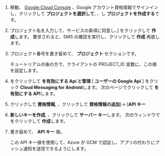 1. 移動、 [Google Cloud Console](https://console.developers.google.com/project) 、Google アカウント資格情報でサインインし、クリックして **プロジェクトを選択して**, 、し **プロジェクトを作成する**です。

2. プロジェクト名を入力して、サービスの条項に同意し、] をクリックして **作成**します。 要求されると、SMS の確認を実行し、クリックして **作成** 再度します。

3. プロジェクト番号を書き留めて、 **プロジェクト** セクションです。 

    チュートリアルの後の方で、クライアントの PROJECT_ID 変数に、この値を設定します。

4. をクリックして **を有効にする Api と管理** [ **ユーザーの Google Api** ] をクリック **Cloud Messaging for Android**します。 次のページでクリックして **を有効にする API**します。 

5. クリックして **資格情報**, 、クリックして **資格情報の追加**]-> [**API キー** 

6.  **新しいキーを作成**, 、クリックして **サーバー キー**します。 次のウィンドウでをクリックして **作成**します。

7. 書き留めて、 **API キー** 値。

    この API キー値を使用して、Azure が GCM で認証し、アプリの代わりにプッシュ通知を送信できるようにします。


